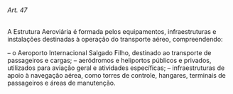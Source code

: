 
###### Art. 47
A Estrutura Aeroviária é formada pelos equipamentos, infraestruturas e instalações destinadas à operação do transporte aéreo, compreendendo:

– o Aeroporto Internacional Salgado Filho, destinado ao transporte de passageiros e cargas;
– aeródromos e heliportos públicos e privados, utilizados para aviação geral e atividades específicas;
– infraestruturas de apoio à navegação aérea, como torres de controle, hangares, terminais de passageiros e áreas de manutenção.
